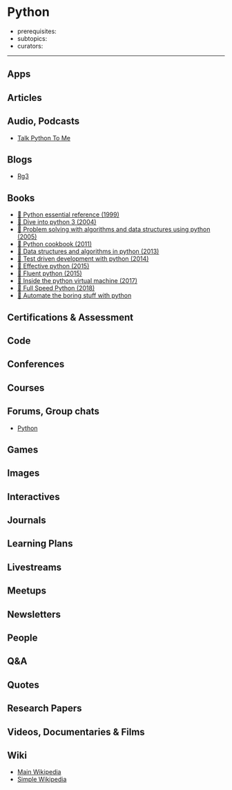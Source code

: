 # Python

- prerequisites:
- subtopics:
- curators:

------

## Apps

## Articles

## Audio, Podcasts

- [Talk Python To Me](https://talkpython.fm/)


## Blogs

- [Rg3](http://rg3.name/)

## Books

- [📕 Python essential reference (1999)](https://www.goodreads.com/book/show/6666430-python-essential-reference)
- [📖 Dive into python 3 (2004)](http://www.diveintopython3.net/)
- [📖 Problem solving with algorithms and data structures using python (2005)](http://interactivepython.org/runestone/static/pythonds/index.html)
- [📖 Python cookbook (2011)](https://d.cxcore.net/Python/Python_Cookbook_3rd_Edition.pdf)
- [📕 Data structures and algorithms in python (2013)](http://www.goodreads.com/book/show/13838796-data-structures-and-algorithms-in-python)
- [📕 Test driven development with python (2014)](http://www.goodreads.com/book/show/17912811-test-driven-web-development-with-python)
- [📕 Effective python (2015)](http://www.goodreads.com/book/show/23020812-effective-python)
- [📕 Fluent python (2015)](http://www.goodreads.com/book/show/22800567-fluent-python)
- [📖 Inside the python virtual machine (2017)](https://leanpub.com/insidethepythonvirtualmachine)
- [📖 Full Speed Python (2018)](https://github.com/joaoventura/full-speed-python)
- [📖 Automate the boring stuff with python](https://automatetheboringstuff.com/)


## Certifications & Assessment

## Code

## Conferences

## Courses

## Forums, Group chats

- [Python](https://www.reddit.com/r/Python/)

## Games

## Images

## Interactives

## Journals

## Learning Plans

## Livestreams

## Meetups

## Newsletters

## People

## Q&A

## Quotes

## Research Papers

## Videos, Documentaries & Films

## Wiki

- [Main Wikipedia](https://en.wikipedia.org/wiki/Python_(programming_language))
- [Simple Wikipedia](https://simple.wikipedia.org/wiki/Python_(programming_language))
